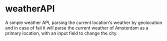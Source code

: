 # weatherAPI
A simple weather API, parsing the current location's weather by geolocation and in case of fail it will parse the current weather of Amsterdam as a primary location, with an input field to change the city.
